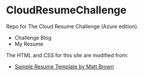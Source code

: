 # CloudResumeChallenge

Repo for The Cloud Resume Challenge (Azure edition).

<ul>
  <li>Challenge Blog</li>
  <li>My Resume</li>
</ul>

The HTML and CSS for this site are modified from:
<ul>
  <li><a href="https://www.w3schools.com](https://sampleresumetemplate.net">Sample Resume Template by Matt Brown</a></li>
</ul>
